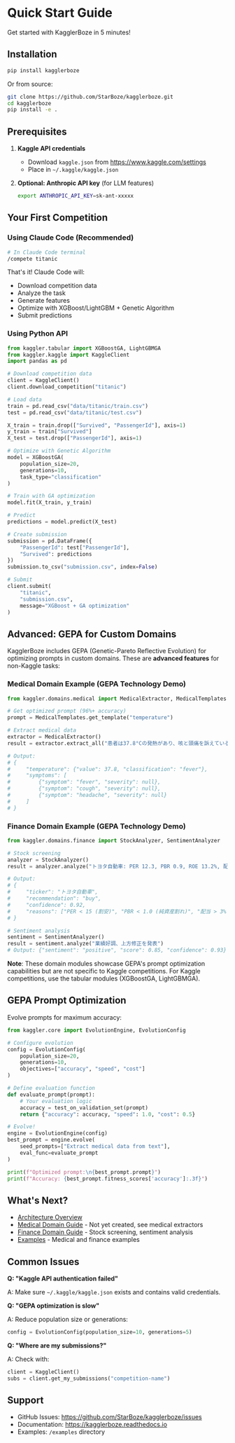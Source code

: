 # Quick Start Guide

Get started with KagglerBoze in 5 minutes!

## Installation

```bash
pip install kagglerboze
```

Or from source:

```bash
git clone https://github.com/StarBoze/kagglerboze.git
cd kagglerboze
pip install -e .
```

## Prerequisites

1. **Kaggle API credentials**
   - Download `kaggle.json` from https://www.kaggle.com/settings
   - Place in `~/.kaggle/kaggle.json`

2. **Optional: Anthropic API key** (for LLM features)
   ```bash
   export ANTHROPIC_API_KEY=sk-ant-xxxxx
   ```

## Your First Competition

### Using Claude Code (Recommended)

```bash
# In Claude Code terminal
/compete titanic
```

That's it! Claude Code will:
- Download competition data
- Analyze the task
- Generate features
- Optimize with XGBoost/LightGBM + Genetic Algorithm
- Submit predictions

### Using Python API

```python
from kaggler.tabular import XGBoostGA, LightGBMGA
from kaggler.kaggle import KaggleClient
import pandas as pd

# Download competition data
client = KaggleClient()
client.download_competition("titanic")

# Load data
train = pd.read_csv("data/titanic/train.csv")
test = pd.read_csv("data/titanic/test.csv")

X_train = train.drop(["Survived", "PassengerId"], axis=1)
y_train = train["Survived"]
X_test = test.drop(["PassengerId"], axis=1)

# Optimize with Genetic Algorithm
model = XGBoostGA(
    population_size=20,
    generations=10,
    task_type="classification"
)

# Train with GA optimization
model.fit(X_train, y_train)

# Predict
predictions = model.predict(X_test)

# Create submission
submission = pd.DataFrame({
    "PassengerId": test["PassengerId"],
    "Survived": predictions
})
submission.to_csv("submission.csv", index=False)

# Submit
client.submit(
    "titanic",
    "submission.csv",
    message="XGBoost + GA optimization"
)
```

## Advanced: GEPA for Custom Domains

KagglerBoze includes GEPA (Genetic-Pareto Reflective Evolution) for optimizing prompts in custom domains. These are **advanced features** for non-Kaggle tasks:

### Medical Domain Example (GEPA Technology Demo)

```python
from kaggler.domains.medical import MedicalExtractor, MedicalTemplates

# Get optimized prompt (96%+ accuracy)
prompt = MedicalTemplates.get_template("temperature")

# Extract medical data
extractor = MedicalExtractor()
result = extractor.extract_all("患者は37.8°Cの発熱があり、咳と頭痛を訴えている")

# Output:
# {
#     "temperature": {"value": 37.8, "classification": "fever"},
#     "symptoms": [
#         {"symptom": "fever", "severity": null},
#         {"symptom": "cough", "severity": null},
#         {"symptom": "headache", "severity": null}
#     ]
# }
```

### Finance Domain Example (GEPA Technology Demo)

```python
from kaggler.domains.finance import StockAnalyzer, SentimentAnalyzer

# Stock screening
analyzer = StockAnalyzer()
result = analyzer.analyze("トヨタ自動車: PER 12.3, PBR 0.9, ROE 13.2%, 配当3.2%")

# Output:
# {
#     "ticker": "トヨタ自動車",
#     "recommendation": "buy",
#     "confidence": 0.92,
#     "reasons": ["PER < 15 (割安)", "PBR < 1.0 (純資産割れ)", "配当 > 3% (高配当)"]
# }

# Sentiment analysis
sentiment = SentimentAnalyzer()
result = sentiment.analyze("業績好調、上方修正を発表")
# Output: {"sentiment": "positive", "score": 0.85, "confidence": 0.93}
```

**Note**: These domain modules showcase GEPA's prompt optimization capabilities but are not specific to Kaggle competitions. For Kaggle competitions, use the tabular modules (XGBoostGA, LightGBMGA).

## GEPA Prompt Optimization

Evolve prompts for maximum accuracy:

```python
from kaggler.core import EvolutionEngine, EvolutionConfig

# Configure evolution
config = EvolutionConfig(
    population_size=20,
    generations=10,
    objectives=["accuracy", "speed", "cost"]
)

# Define evaluation function
def evaluate_prompt(prompt):
    # Your evaluation logic
    accuracy = test_on_validation_set(prompt)
    return {"accuracy": accuracy, "speed": 1.0, "cost": 0.5}

# Evolve!
engine = EvolutionEngine(config)
best_prompt = engine.evolve(
    seed_prompts=["Extract medical data from text"],
    eval_func=evaluate_prompt
)

print(f"Optimized prompt:\n{best_prompt.prompt}")
print(f"Accuracy: {best_prompt.fitness_scores['accuracy']:.3f}")
```

## What's Next?

- [Architecture Overview](ARCHITECTURE.md)
- [Medical Domain Guide](MEDICAL_DOMAIN.md) - Not yet created, see medical extractors
- [Finance Domain Guide](FINANCE_DOMAIN.md) - Stock screening, sentiment analysis
- [Examples](../examples/) - Medical and finance examples

## Common Issues

**Q: "Kaggle API authentication failed"**

A: Make sure `~/.kaggle/kaggle.json` exists and contains valid credentials.

**Q: "GEPA optimization is slow"**

A: Reduce population size or generations:
```python
config = EvolutionConfig(population_size=10, generations=5)
```

**Q: "Where are my submissions?"**

A: Check with:
```python
client = KaggleClient()
subs = client.get_my_submissions("competition-name")
```

## Support

- GitHub Issues: https://github.com/StarBoze/kagglerboze/issues
- Documentation: https://kagglerboze.readthedocs.io
- Examples: `/examples` directory
